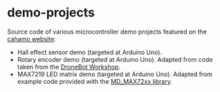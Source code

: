 # demo-projects

Source code of various microcontroller demo projects featured on the [cahamo website](https://cahamo.delphidabbler.com):

* Hall effect sensor demo (targeted at Arduino Uno).
* Rotary encoder demo (targeted at Arduino Uno). Adapted from code taken from the [DroneBot Workshop](https://dronebotworkshop.com/rotary-encoders-arduino/).
* MAX7219 LED matrix demo (targeted at Arduino Uno). Adapted from example code provided with the [MD_MAX72xx library](https://majicdesigns.github.io/MD_MAX72XX/).
